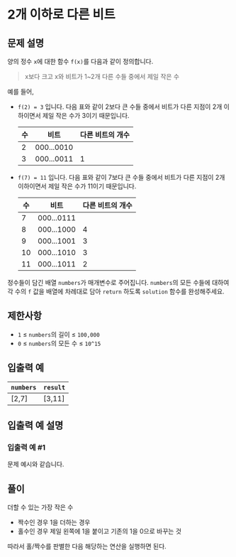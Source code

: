 # 2개 이하로 다른 비트

## 문제 설명
양의 정수 `x`에 대한 함수 `f(x)`를 다음과 같이 정의합니다.

> x보다 크고 x와 비트가 1~2개 다른 수들 중에서 제일 작은 수

예를 들어,

- `f(2) = 3` 입니다. 다음 표와 같이 2보다 큰 수들 중에서 비트가 다른 지점이 2개 이하이면서 제일 작은 수가 3이기 때문입니다.

  | 수 | 비트 | 다른 비트의 개수 |
  | --- | --- | --- |
  | 2 | 000...0010 |
  | 3 | 000...0011 | 1 |

- `f(7) = 11` 입니다. 다음 표와 같이 7보다 큰 수들 중에서 비트가 다른 지점이 2개 이하이면서 제일 작은 수가 11이기 때문입니다.

  | 수 | 비트 | 다른 비트의 개수 |
  | --- | --- | --- |
  | 7 | 000...0111 |
  | 8 | 000...1000 | 4 |
  | 9 | 000...1001 | 3 |
  | 10 | 000...1010 | 3 |
  | 11 | 000...1011 | 2 |

정수들이 담긴 배열 `numbers`가 매개변수로 주어집니다. `numbers`의 모든 수들에 대하여 각 수의 `f` 값을 배열에 차례대로 담아 `return` 하도록 `solution` 함수를 완성해주세요.

## 제한사항
- `1` ≤ `numbers`의 길이 ≤ `100,000`
- `0` ≤ `numbers`의 모든 수 ≤ `10^15`

## 입출력 예
| `numbers` | `result` |
| --- | --- |
| [2,7] | [3,11] |

## 입출력 예 설명
### 입출력 예 #1

문제 예시와 같습니다.

## 풀이

더할 수 있는 가장 작은 수
- 짝수인 경우 1을 더하는 경우
- 홀수인 경우 제일 왼쪽에 1을 붙이고 기존의 1을 0으로 바꾸는 것

따라서 홀/짝수를 판별한 다음 해당하는 연산을 실행하면 된다.
